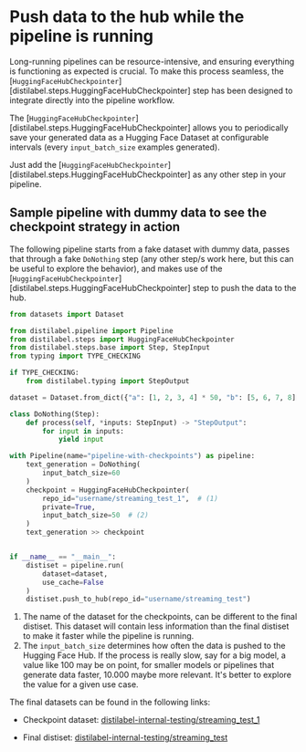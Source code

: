 # Push data to the hub while the pipeline is running

Long-running pipelines can be resource-intensive, and ensuring everything is functioning as expected is crucial. To make this process seamless, the [`HuggingFaceHubCheckpointer`][distilabel.steps.HuggingFaceHubCheckpointer] step has been designed to integrate directly into the pipeline workflow.

The [`HuggingFaceHubCheckpointer`][distilabel.steps.HuggingFaceHubCheckpointer] allows you to periodically save your generated data as a Hugging Face Dataset at configurable intervals (every `input_batch_size` examples generated).

Just add the [`HuggingFaceHubCheckpointer`][distilabel.steps.HuggingFaceHubCheckpointer] as any other step in your pipeline.

## Sample pipeline with dummy data to see the checkpoint strategy in action

The following pipeline starts from a fake dataset with dummy data, passes that through a fake `DoNothing` step (any other step/s work here, but this can be useful to explore the behavior), and makes use of the [`HuggingFaceHubCheckpointer`][distilabel.steps.HuggingFaceHubCheckpointer] step to push the data to the hub.

```python
from datasets import Dataset

from distilabel.pipeline import Pipeline
from distilabel.steps import HuggingFaceHubCheckpointer
from distilabel.steps.base import Step, StepInput
from typing import TYPE_CHECKING

if TYPE_CHECKING:
    from distilabel.typing import StepOutput

dataset = Dataset.from_dict({"a": [1, 2, 3, 4] * 50, "b": [5, 6, 7, 8] * 50})

class DoNothing(Step):
    def process(self, *inputs: StepInput) -> "StepOutput":
        for input in inputs:
            yield input

with Pipeline(name="pipeline-with-checkpoints") as pipeline:
    text_generation = DoNothing(
        input_batch_size=60
    )
    checkpoint = HuggingFaceHubCheckpointer(
        repo_id="username/streaming_test_1",  # (1)
        private=True,
        input_batch_size=50  # (2)
    )
    text_generation >> checkpoint


if __name__ == "__main__":
    distiset = pipeline.run(
        dataset=dataset,
        use_cache=False
    )
    distiset.push_to_hub(repo_id="username/streaming_test")
```

1. The name of the dataset for the checkpoints, can be different to the final distiset. This dataset
will contain less information than the final distiset to make it faster while the pipeline is running.
2. The `input_batch_size` determines how often the data is pushed to the Hugging Face Hub. If the process is really slow, say for a big model, a value like 100 may be on point, for smaller models or pipelines that generate data faster, 10.000 maybe more relevant. It's better to explore the value for a given use case.

The final datasets can be found in the following links:

- Checkpoint dataset: [distilabel-internal-testing/streaming_test_1](https://huggingface.co/datasets/distilabel-internal-testing/streaming_test_1)

- Final distiset: [distilabel-internal-testing/streaming_test](https://huggingface.co/datasets/distilabel-internal-testing/streaming_test)
